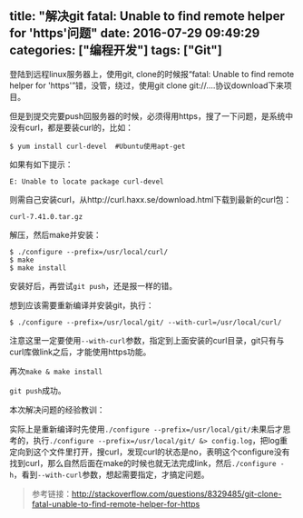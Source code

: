 title: "解决git fatal: Unable to find remote helper for 'https'问题"
date: 2016-07-29 09:49:29
categories: ["编程开发"]
tags: ["Git"]
---
登陆到远程linux服务器上，使用git, clone的时候报“fatal: Unable to find remote helper for 'https'”错，没管，绕过，使用git clone git://....协议download下来项目。

但是到提交完要push回服务器的时候，必须得用https，搜了一下问题，是系统中没有curl，都是要装curl的，比如：

```
$ yum install curl-devel  #Ubuntu使用apt-get
```

如果有如下提示：

```
E: Unable to locate package curl-devel
```


则需自己安装curl，从http://curl.haxx.se/download.html下载到最新的curl包：

```
curl-7.41.0.tar.gz
```
<!--more-->
解压，然后make并安装：

```
$ ./configure --prefix=/usr/local/curl/
$ make
$ make install
```

安装好后，再尝试`git push`，还是报一样的错。

想到应该需要重新编译并安装git，执行：

```
$ ./configure --prefix=/usr/local/git/ --with-curl=/usr/local/curl/
```

注意这里一定要使用`--with-curl`参数，指定到上面安装的curl目录，git只有与curl库做link之后，才能使用https功能。

再次`make & make install`

`git push`成功。

本次解决问题的经验教训：

实际上是重新编译时先使用`./configure --prefix=/usr/local/git/`未果后才思考的，执行`./configure --prefix=/usr/local/git/ &> config.log`，把log重定向到这个文件里打开，搜curl，发现curl的状态是no，表明这个configure没有找到curl，那么自然后面在make的时候也就无法完成link，然后`./configure -h`，看到`--with-curl`参数，想起需要指定，才搞定问题。


> 参考链接：http://stackoverflow.com/questions/8329485/git-clone-fatal-unable-to-find-remote-helper-for-https